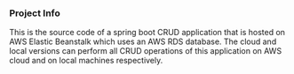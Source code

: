 ### Project Info
This is the source code of a spring boot CRUD application that is
hosted on AWS Elastic Beanstalk which uses an AWS RDS database.
The cloud and local versions can perform all CRUD operations of this 
application on AWS cloud and on local machines respectively.
